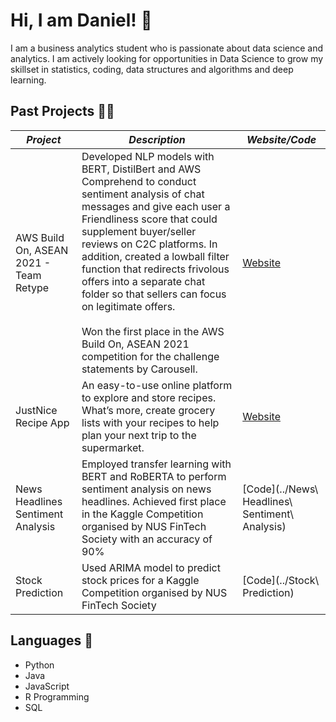# Hi, I am Daniel! 👋

I am a business analytics student who is passionate about data science and analytics. I am actively looking for opportunities in Data Science to grow my skillset in statistics, coding, data structures and algorithms and deep learning.  

## Past Projects 👨‍💻
| *Project*  | *Description* | *Website/Code* |
| ------------- | ------------- | ------------- |
| AWS Build On, ASEAN 2021 - Team Retype  | Developed NLP models with BERT, DistilBert and AWS Comprehend to conduct sentiment analysis of chat messages and give each user a Friendliness score that could supplement buyer/seller reviews on C2C platforms. In addition, created a lowball filter function that redirects frivolous offers into a separate chat folder so that sellers can focus on legitimate offers. <br /><br /> Won the first place in the AWS Build On, ASEAN 2021 competition for the challenge statements by Carousell. | [Website](https://www.retype.sg/)  |
| JustNice Recipe App  | An easy-to-use online platform to explore and store recipes. What’s more, create grocery lists with your recipes to help plan your next trip to the supermarket. | [Website](https://justnice.herokuapp.com/)  |
| News Headlines Sentiment Analysis  | Employed transfer learning with BERT and RoBERTA to perform sentiment analysis on news headlines. Achieved first place in the Kaggle Competition organised by NUS FinTech Society with an accuracy of 90% | [Code](../News\ Headlines\ Sentiment\ Analysis) |
| Stock Prediction  | Used ARIMA model to predict stock prices for a Kaggle Competition organised by NUS FinTech Society  | [Code](../Stock\ Prediction) |


## Languages 💬
- Python
- Java
- JavaScript
- R Programming
- SQL
